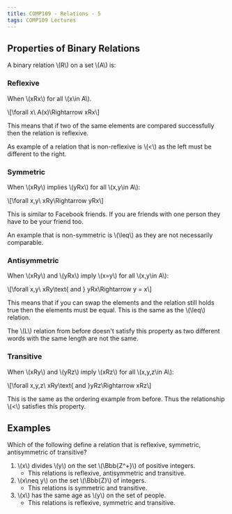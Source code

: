 ```yaml
---
title: COMP109 - Relations - 5
tags: COMP109 Lectures
---
```

## Properties of Binary Relations
A binary relation \\(R\\) on a set \\(A\\) is:

### Reflexive 
When \\(xRx\\) for all \\(x\\in A\\).

\\[\\forall x\\ A(x)\\Rightarrow xRx\\]

This means that if two of the same elements are compared successfully then the relation is reflexive.

As example of a relation that is non-reflexive is \\(<\\) as the left must be different to the right.

### Symmetric
When \\(xRy\\) implies \\(yRx\\) for all \\(x,y\\in A\\):

\\[\\forall x,y\\ xRy\\Rightarrow yRx\\]

This is similar to Facebook friends. If you are friends with one person they have to be your friend too.

An example that is non-symmetric is \\(\\leq\\) as they are not necessarily comparable.

### Antisymmetric
When \\(xRy\\) and \\(yRx\\) imply \\(x=y\\) for all \\(x,y\\in A\\):

\\[\\forall x,y\\ xRy\\text{ and } yRx\\Rightarrow y = x\\]

This means that if you can swap the elements and the relation still holds true then the elements must be equal. This is the same as the \\(\\leq\\) relation.

The \\(L\\) relation from before doesn't satisfy this property as two different words with the same length are not the same.

### Transitive
When \\(xRy\\) and \\(yRz\\) imply \\(xRz\\) for all \\(x,y,z\\in A\\):

\\[\\forall x,y,z\\ xRy\\text{ and }yRz\\Rightarrow xRz\\]

This is the same as the ordering example from before. Thus the relationship \\(<\\) satisfies this property.

## Examples
Which of the following define a relation that is reflexive, symmetric, antisymmetric of transitive?

1. \\(x\\) divides \\(y\\) on the set \\(\\Bbb{Z^+}\\) of positive integers.
	* This relations is reflexive, antisymmetric and transitive.
1. \\(x\\neq y\\) on the set \\(\\Bbb{Z}\\) of integers.
	* This relations is symmetric and transitive.
1. \\(x\\) has the same age as \\(y\\) on the set of people.
	* This relations is reflexive, symmetric and transitive.
